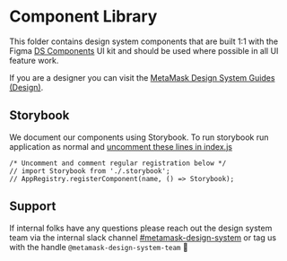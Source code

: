 # Component Library

This folder contains design system components that are built 1:1 with the Figma [DS Components](https://www.figma.com/file/HKpPKij9V3TpsyMV1TpV7C/DS-Components?node-id=16-6) UI kit and should be used where possible in all UI feature work.

If you are a designer you can visit the [MetaMask Design System Guides (Design)](https://www.notion.so/MetaMask-Design-System-Guides-Design-f86ecc914d6b4eb6873a122b83c12940?pvs=4).

## Storybook

We document our components using Storybook. To run storybook run application as normal and [uncomment these lines in index.js](https://github.com/MetaMask/metamask-mobile/blob/main/index.js#L84-L86)

```
/* Uncomment and comment regular registration below */
// import Storybook from './.storybook';
// AppRegistry.registerComponent(name, () => Storybook);
```

## Support

If internal folks have any questions please reach out the design system team via the internal slack channel [#metamask-design-system](https://consensys.slack.com/archives/C0354T27M5M) or tag us with the handle `@metamask-design-system-team` 💁
